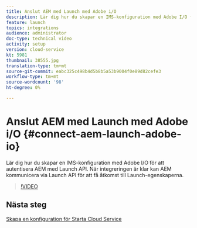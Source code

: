 ```yaml
---
title: Anslut AEM med Launch med Adobe i/O
description: Lär dig hur du skapar en IMS-konfiguration med Adobe I/O för att autentisera AEM med Launch API. När integreringen är klar kan AEM kommunicera via Launch API för att få åtkomst till Launch-egenskaperna.
feature: launch
topics: integrations
audience: administrator
doc-type: technical video
activity: setup
version: cloud-service
kt: 5981
thumbnail: 38555.jpg
translation-type: tm+mt
source-git-commit: eabc325c498b4d5b8b5a53b9004f0e89d82cefe3
workflow-type: tm+mt
source-wordcount: '98'
ht-degree: 0%

---
```



# Anslut AEM med Launch med Adobe i/O {#connect-aem-launch-adobe-io}

Lär dig hur du skapar en IMS-konfiguration med Adobe I/O för att autentisera AEM med Launch API. När integreringen är klar kan AEM kommunicera via Launch API för att få åtkomst till Launch-egenskaperna.

>[!VIDEO](https://video.tv.adobe.com/v/38555?quality=12&learn=on)

## Nästa steg

[Skapa en konfiguration för Starta Cloud Service](create-launch-cloud-service.md)
